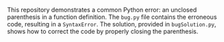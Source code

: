 This repository demonstrates a common Python error: an unclosed parenthesis in a function definition.  The `bug.py` file contains the erroneous code, resulting in a `SyntaxError`. The solution, provided in `bugSolution.py`, shows how to correct the code by properly closing the parenthesis.